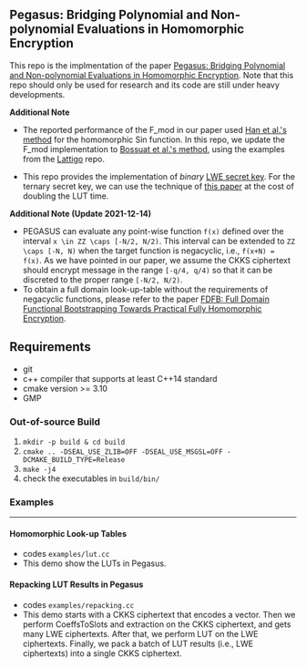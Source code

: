 ## Pegasus: Bridging Polynomial and Non-polynomial Evaluations in Homomorphic Encryption

This repo is the implmentation of the paper [Pegasus: Bridging Polynomial and Non-polynomial Evaluations in Homomorphic Encryption](https://eprint.iacr.org/2020/1606).
Note that this repo should only be used for research and its code are still under heavy developments.

**Additional Note**

* The reported performance of the F_mod in our paper used [Han et al.'s method](https://eprint.iacr.org/2019/688.pdf) for the homomorphic Sin function. In this repo, we update the F_mod implementation to [Bossuat et al.'s method](https://eprint.iacr.org/2020/1203.pdf), using the examples from the [Lattigo](https://github.com/ldsec/lattigo) repo.

* This repo provides the implementation of _binary_ [LWE secret key](https://github.com/Alibaba-Gemini-Lab/OpenPEGASUS/blob/master/pegasus/lwe.cc#L59).
  For the ternary secret key, we can use the technique of [this paper](https://eprint.iacr.org/2020/086.pdf) at the cost of doubling the LUT time.

**Additional Note (Update 2021-12-14)** 
* PEGASUS can evaluate any point-wise function `f(x)` defined over the interval `x \in ZZ \caps [-N/2, N/2)`. This interval can be extended to `ZZ \caps [-N, N)` when the target function is negacyclic, i.e., `f(x+N) = f(x)`. As we have pointed in our paper, we assume the CKKS ciphertext should encrypt message in the range `[-q/4, q/4)` so that it can be discreted to the proper range `[-N/2, N/2)`.
* To obtain a full domain look-up-table without the requirements of negacyclic functions, please refer to the paper [FDFB: Full Domain Functional Bootstrapping Towards Practical Fully Homomorphic Encryption](https://eprint.iacr.org/2021/1135.pdf).

## Requirements

- git 
- c++ compiler that supports at least C++14 standard
- cmake version >= 3.10
- GMP

### Out-of-source Build
1. `mkdir -p build & cd build`
2. `cmake .. -DSEAL_USE_ZLIB=OFF -DSEAL_USE_MSGSL=OFF -DCMAKE_BUILD_TYPE=Release`
3. `make -j4`
4. check the executables in `build/bin/`

### Examples
****

#### Homomorphic Look-up Tables

* codes `examples/lut.cc`
* This demo show the LUTs in Pegasus.

#### Repacking LUT Results in Pegasus
* codes `examples/repacking.cc`
* This demo starts with a CKKS ciphertext that encodes a vector. 
  Then we perform CoeffsToSlots and extraction on the CKKS ciphertext, and gets many LWE ciphertexts.
  After that, we perform LUT on the LWE ciphertexts. 
  Finally, we pack a batch of LUT results (i.e., LWE ciphertexts) into a single CKKS ciphertext.
